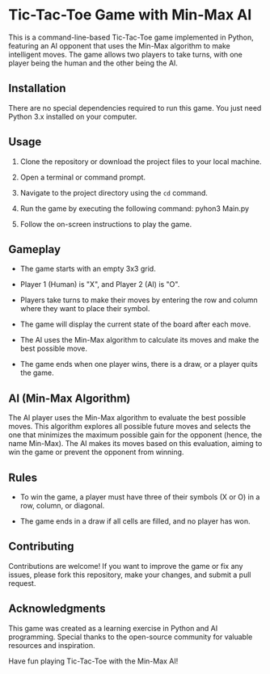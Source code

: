 # Tic-Tac-Toe Game with Min-Max AI

This is a command-line-based Tic-Tac-Toe game implemented in Python, featuring an AI opponent that uses the Min-Max algorithm to make intelligent moves. The game allows two players to take turns, with one player being the human and the other being the AI.

## Installation

There are no special dependencies required to run this game. You just need Python 3.x installed on your computer.

## Usage

1. Clone the repository or download the project files to your local machine.

2. Open a terminal or command prompt.

3. Navigate to the project directory using the `cd` command.

4. Run the game by executing the following command: pyhon3 Main.py


5. Follow the on-screen instructions to play the game.

## Gameplay

- The game starts with an empty 3x3 grid.

- Player 1 (Human) is "X", and Player 2 (AI) is "O".

- Players take turns to make their moves by entering the row and column where they want to place their symbol.

- The game will display the current state of the board after each move.

- The AI uses the Min-Max algorithm to calculate its moves and make the best possible move.

- The game ends when one player wins, there is a draw, or a player quits the game.

## AI (Min-Max Algorithm)

The AI player uses the Min-Max algorithm to evaluate the best possible moves. This algorithm explores all possible future moves and selects the one that minimizes the maximum possible gain for the opponent (hence, the name Min-Max). The AI makes its moves based on this evaluation, aiming to win the game or prevent the opponent from winning.

## Rules

- To win the game, a player must have three of their symbols (X or O) in a row, column, or diagonal.

- The game ends in a draw if all cells are filled, and no player has won.

## Contributing

Contributions are welcome! If you want to improve the game or fix any issues, please fork this repository, make your changes, and submit a pull request.

## Acknowledgments

This game was created as a learning exercise in Python and AI programming. Special thanks to the open-source community for valuable resources and inspiration.

Have fun playing Tic-Tac-Toe with the Min-Max AI!
